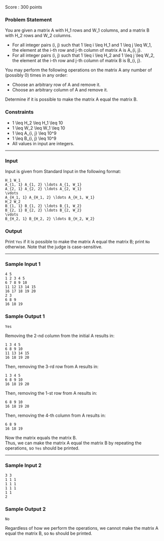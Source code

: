 Score : 300 points

### Problem Statement

You are given a matrix A with H\_1 rows and W\_1 columns, and a matrix B with H\_2 rows and W\_2 columns.

* For all integer pairs (i, j) such that 1 \leq i \leq H\_1 and 1 \leq j \leq W\_1, the element at the i-th row and j-th column of matrix A is A\_{i, j}.
* For all integer pairs (i, j) such that 1 \leq i \leq H\_2 and 1 \leq j \leq W\_2, the element at the i-th row and j-th column of matrix B is B\_{i, j}.

You may perform the following operations on the matrix A any number of (possibly 0) times in any order:

* Choose an arbitrary row of A and remove it.
* Choose an arbitrary column of A and remove it.

Determine if it is possible to make the matrix A equal the matrix B.

### Constraints

* 1 \leq H\_2 \leq H\_1 \leq 10
* 1 \leq W\_2 \leq W\_1 \leq 10
* 1 \leq A\_{i, j} \leq 10^9
* 1 \leq B\_{i, j} \leq 10^9
* All values in input are integers.

---

### Input

Input is given from Standard Input in the following format:

```
H_1 W_1
A_{1, 1} A_{1, 2} \ldots A_{1, W_1}
A_{2, 1} A_{2, 2} \ldots A_{2, W_1}
\vdots
A_{H_1, 1} A_{H_1, 2} \ldots A_{H_1, W_1}
H_2 W_2
B_{1, 1} B_{1, 2} \ldots B_{1, W_2}
B_{2, 1} B_{2, 2} \ldots B_{2, W_2}
\vdots
B_{H_2, 1} B_{H_2, 2} \ldots B_{H_2, W_2}
```

### Output

Print `Yes` if it is possible to make the matrix A equal the matrix B;
print `No` otherwise.
Note that the judge is case-sensitive.

---

### Sample Input 1

```
4 5
1 2 3 4 5
6 7 8 9 10
11 12 13 14 15
16 17 18 19 20
2 3
6 8 9
16 18 19
```

### Sample Output 1

```
Yes
```

Removing the 2-nd column from the initial A results in:

```
1 3 4 5
6 8 9 10
11 13 14 15
16 18 19 20
```

Then, removing the 3-rd row from A results in:

```
1 3 4 5
6 8 9 10
16 18 19 20
```

Then, removing the 1-st row from A results in:

```
6 8 9 10
16 18 19 20
```

Then, removing the 4-th column from A results in:

```
6 8 9
16 18 19
```

Now the matrix equals the matrix B.  
Thus, we can make the matrix A equal the matrix B by repeating the operations, so `Yes` should be printed.

---

### Sample Input 2

```
3 3
1 1 1
1 1 1
1 1 1
1 1
2
```

### Sample Output 2

```
No
```

Regardless of how we perform the operations, we cannot make the matrix A equal the matrix B,
so `No` should be printed.